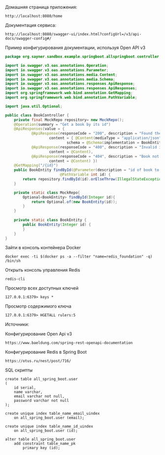 Домашняя страница приложения:
```http request
http://localhost:8080/home
```
Документация сервиса:
```http request
http://localhost:8080/swagger-ui/index.html?configUrl=/v3/api-docs/swagger-config#/
```

Пример конфигурирования документации, используя Open API v3
```java
package org.sayner.sandbox.example.springboot.allspringboot.controller;

import io.swagger.v3.oas.annotations.Operation;
import io.swagger.v3.oas.annotations.Parameter;
import io.swagger.v3.oas.annotations.media.Content;
import io.swagger.v3.oas.annotations.media.Schema;
import io.swagger.v3.oas.annotations.responses.ApiResponse;
import io.swagger.v3.oas.annotations.responses.ApiResponses;
import org.springframework.web.bind.annotation.GetMapping;
import org.springframework.web.bind.annotation.PathVariable;

import java.util.Optional;

public class BookController {
    private final MockRepo repository= new MockRepo();
    @Operation(summary = "Get a book by its id")
    @ApiResponses(value = {
            @ApiResponse(responseCode = "200", description = "Found the book",
                    content = { @Content(mediaType = "application/json",
                            schema = @Schema(implementation = BookEntity.class)) }),
            @ApiResponse(responseCode = "400", description = "Invalid id supplied",
                    content = @Content),
            @ApiResponse(responseCode = "404", description = "Book not found",
                    content = @Content) })
    @GetMapping("/{id}")
    public BookEntity findById(@Parameter(description = "id of book to be searched")
                         @PathVariable int id) {
        return repository.findById(id).orElseThrow(IllegalStateException::new);
    }

    private static class MockRepo{
        Optional<BookEntity> findById(Integer id){
            return Optional.of(new BookEntity(id));
        }
    }
    
    private static class BookEntity {
        public BookEntity(Integer id) {
        }
    }
}
```
Зайти в консоль контейнера Docker 
```shell script
docker exec -ti $(docker ps -a --filter "name=redis_foundation" -q) /bin/sh
```
Открыть консоль управления Redis
```shell script
redis-cli
```
Просмотр всех доступных ключей
```shell script
127.0.0.1:6379> keys *
```
Просмотр содержимого ключа
```shell script
127.0.0.1:6379> HGETALL rulers:5
```
Источники:

Конфигурирование Open Api v3
```http request
https://www.baeldung.com/spring-rest-openapi-documentation
```
Конфигурирование Redis в Spring Boot
```http request
https://otus.ru/nest/post/716/
```

SQL скрипты
```shell script
create table all_spring_boot.user
(
	id serial,
	name varchar,
	email varchar not null,
	password varchar not null
);

create unique index table_name_email_uindex
	on all_spring_boot.user (email);

create unique index table_name_id_uindex
	on all_spring_boot.user (id);

alter table all_spring_boot.user
	add constraint table_name_pk
		primary key (id);
```
